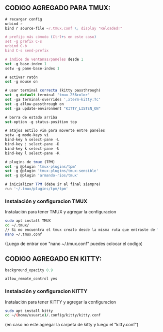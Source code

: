 ## CODIGO AGREGADO PARA TMUX:

```javascript
# recargar config
unbind r
bind r source-file ~/.tmux.conf \; display "Reloaded!"

# prefijo más cómodo (Ctrl+s en este caso)
set -g prefix C-s
unbind C-b
bind C-s send-prefix

# índice de ventanas/paneles desde 1
set -g base-index 1
setw -g pane-base-index 1

# activar ratón
set -g mouse on

# usar terminal correcta (kitty passthrough)
set -g default-terminal "tmux-256color"
set -ga terminal-overrides ',xterm-kitty:Tc'
set -g allow-passthrough on
set -ga update-environment "KITTY_LISTEN_ON"

# barra de estado arriba
set-option -g status-position top

# atajos estilo vim para moverte entre paneles
setw -g mode-keys vi
bind-key h select-pane -L
bind-key j select-pane -D
bind-key k select-pane -U
bind-key l select-pane -R

# plugins de tmux (TPM)
set -g @plugin 'tmux-plugins/tpm'
set -g @plugin 'tmux-plugins/tmux-sensible'
set -g @plugin 'armando-rios/tmux'

# inicializar TPM (debe ir al final siempre)
run '~/.tmux/plugins/tpm/tpm'
```

### Instalación y configuracion TMUX

Instalación para tener TMUX y agregar la configuracion

```bash
sudo apt install TMUX
cd ~/.tmux/
// Si no encuentra el tmux crealo desde la misma ruta que entraste de "cd ~/.tmux/"
nano ~/.tmux.conf
```
(Luego de entrar con "nano ~/.tmux.conf" puedes colocar el codigo)


## CODIGO AGREGADO EN KITTY:
```javascript
background_opacity 0.9

allow_remote_control yes
```

### Instalación y configuracion KITTY

Instalación para tener KITTY y agregar la configuracion

```bash
sudo apt install kitty
cd ~/(home/usuario)/.config/kitty/kitty.conf
```
(en caso no este agregar la carpeta de kitty y luego el "kitty.conf")
    
